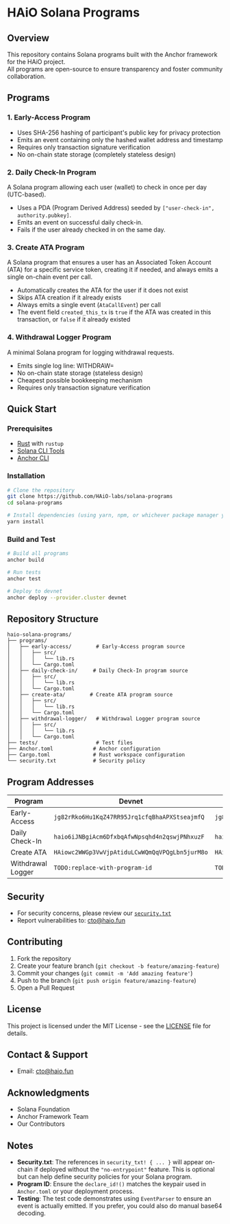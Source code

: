 # HAiO Solana Programs

## Overview

This repository contains Solana programs built with the Anchor framework for the HAiO project.  
All programs are open-source to ensure transparency and foster community collaboration.

## Programs

### 1. Early-Access Program

- Uses SHA-256 hashing of participant's public key for privacy protection
- Emits an event containing only the hashed wallet address and timestamp
- Requires only transaction signature verification
- No on-chain state storage (completely stateless design)

### 2. Daily Check-In Program

A Solana program allowing each user (wallet) to check in once per day (UTC-based).

- Uses a PDA (Program Derived Address) seeded by `["user-check-in", authority.pubkey]`.
- Emits an event on successful daily check-in.
- Fails if the user already checked in on the same day.

### 3. Create ATA Program

A Solana program that ensures a user has an Associated Token Account (ATA) for a specific service token, creating it if needed, and always emits a single on-chain event per call.

- Automatically creates the ATA for the user if it does not exist
- Skips ATA creation if it already exists
- Always emits a single event (`AtaCallEvent`) per call
- The event field `created_this_tx` is `true` if the ATA was created in this transaction, or `false` if it already existed

### 4. Withdrawal Logger Program

A minimal Solana program for logging withdrawal requests.

- Emits single log line: WITHDRAW=<amount>
- No on-chain state storage (stateless design)
- Cheapest possible bookkeeping mechanism
- Requires only transaction signature verification

## Quick Start

### Prerequisites

- [Rust](https://rustup.rs/) with `rustup`
- [Solana CLI Tools](https://docs.solana.com/cli/install-solana-cli-tools)
- [Anchor CLI](https://www.anchor-lang.com/)

### Installation

```bash
# Clone the repository
git clone https://github.com/HAiO-labs/solana-programs
cd solana-programs

# Install dependencies (using yarn, npm, or whichever package manager your project prefers)
yarn install

```

### Build and Test

```bash
# Build all programs
anchor build

# Run tests
anchor test

# Deploy to devnet
anchor deploy --provider.cluster devnet
```

## Repository Structure

```
haio-solana-programs/
├── programs/
│   ├── early-access/        # Early-Access program source
│   │   ├── src/
│   │   │   └── lib.rs
│   │   └── Cargo.toml
│   ├── daily-check-in/     # Daily Check-In program source
│   │   ├── src/
│   │   │   └── lib.rs
│   │   └── Cargo.toml
│   ├── create-ata/        # Create ATA program source
│   │   ├── src/
│   │   │   └── lib.rs
│   │   └── Cargo.toml
│   ├── withdrawal-logger/   # Withdrawal Logger program source
│   │   ├── src/
│   │   │   └── lib.rs
│   │   └── Cargo.toml
├── tests/                   # Test files
├── Anchor.toml             # Anchor configuration
├── Cargo.toml              # Rust workspace configuration
└── security.txt            # Security policy
```

## Program Addresses

| Program           | Devnet                                         | Mainnet                                        |
| ----------------- | ---------------------------------------------- | ---------------------------------------------- |
| Early-Access      | `jg82rRko6Hu1KqZ47RR95Jrq1cfqBhaAPXStseajmfQ`  | `jg82rRko6Hu1KqZ47RR95Jrq1cfqBhaAPXStseajmfQ`  |
| Daily Check-In    | `haio6iJNBgiAcm6DfxbqAfwNpsqhd4n2qswjPNhxuzF`  | `haio6iJNBgiAcm6DfxbqAfwNpsqhd4n2qswjPNhxuzF`  |
| Create ATA        | `HAiowc2WWGp3VwVjpAtiduLCwWQmQqVPQgLbn5jurM8o` | `HAiowc2WWGp3VwVjpAtiduLCwWQmQqVPQgLbn5jurM8o` |
| Withdrawal Logger | `TODO:replace-with-program-id`                 | `TODO:replace-with-program-id`                 |

## Security

- For security concerns, please review our [`security.txt`](./security.txt)
- Report vulnerabilities to: cto@haio.fun

## Contributing

1. Fork the repository
2. Create your feature branch (`git checkout -b feature/amazing-feature`)
3. Commit your changes (`git commit -m 'Add amazing feature'`)
4. Push to the branch (`git push origin feature/amazing-feature`)
5. Open a Pull Request

## License

This project is licensed under the MIT License - see the [LICENSE](./LICENSE) file for details.

## Contact & Support

- Email: cto@haio.fun

## Acknowledgments

- Solana Foundation
- Anchor Framework Team
- Our Contributors

## Notes

- **Security.txt**: The references in `security_txt! { ... }` will appear on-chain if deployed without the `"no-entrypoint"` feature. This is optional but can help define security policies for your Solana program.
- **Program ID**: Ensure the `declare_id!()` matches the keypair used in `Anchor.toml` or your deployment process.
- **Testing**: The test code demonstrates using `EventParser` to ensure an event is actually emitted. If you prefer, you could also do manual base64 decoding.
